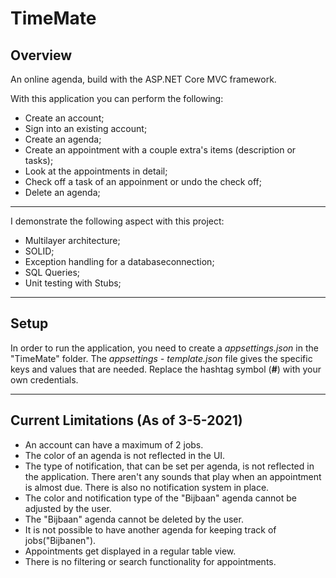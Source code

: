 # TimeMate

## Overview

An online agenda, build with the ASP.NET Core MVC framework.

With this application you can perform the following:

* Create an account;
* Sign into an existing account;
* Create an agenda;
* Create an appointment with a couple extra's items (description or tasks);
* Look at the appointments in detail;
* Check off a task of an appoinment or undo the check off;
* Delete an agenda;

---

I demonstrate the following aspect with this project:

* Multilayer architecture;
* SOLID;
* Exception handling for a databaseconnection;
* SQL Queries;
* Unit testing with Stubs;

---

## Setup
In order to run the application, you need to create a *appsettings.json* in the "TimeMate" folder. The *appsettings - template.json* file gives the specific
keys and values that are needed. Replace the hashtag symbol (**#**) with your own credentials.

---

## Current Limitations (As of 3-5-2021)
* An account can have a maximum of 2 jobs.
* The color of an agenda is not reflected in the UI.
* The type of notification, that can be set per agenda, is not reflected in the application. There aren't any sounds that play when an appointment is almost due. There is also no notification system in place.
* The color and notification type of the "Bijbaan" agenda cannot be adjusted by the user.
* The "Bijbaan" agenda cannot be deleted by the user.
* It is not possible to have another agenda for keeping track of jobs("Bijbanen").
* Appointments get displayed in a regular table view.
* There is no filtering or search functionality for appointments.